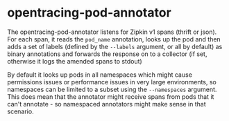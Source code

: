 # opentracing-pod-annotator

The opentracing-pod-annotator listens for Zipkin v1 spans (thrift or json).
For each span, it reads the `pod_name` annotation, looks up the pod and then
adds a set of labels (defined by the `--labels` argument, or all by default)
as binary annotations and forwards the response on to a collector (if set,
otherwise it logs the amended spans to stdout)

By default it looks up pods in all namespaces which might cause permissions
issues or performance issues in very large environments, so namespaces can
be limited to a subset using the `--namespaces` argument. This does mean that
the annotator might receive spans from pods that it can't annotate - so namespaced
annotators might make sense in that scenario.
